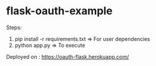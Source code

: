 flask-oauth-example
===================

Steps:
1. pip install -r requirements.txt => For user dependencies
2. python app.py => To execute


Deployed on : https://oauth-flask.herokuapp.com/
